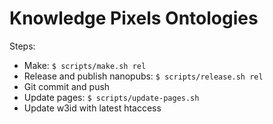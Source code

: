 # Knowledge Pixels Ontologies

Steps:

- Make: `$ scripts/make.sh rel`
- Release and publish nanopubs: `$ scripts/release.sh rel`
- Git commit and push
- Update pages: `$ scripts/update-pages.sh`
- Update w3id with latest htaccess

